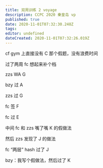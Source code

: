 ```yaml
---
title: 双周训练 2 voyage
description: CCPC 2020 秦皇岛 vp
published: true
date: 2020-11-01T07:32:30.248Z
tags: 
editor: undefined
dateCreated: 2020-11-01T07:32:26.019Z
---
```


cf gym 上直接没有 C 那个假题，没有浪费时间

过了两周 fc 想起来补个档

zzs WA G

bzy 过 A

zzs 过 G

fc 签 F

fc 过 E

中间 fc 和 zzs 嘴了嘴 K 的假做法

然后 zzs 发现了 J 的做法

fc “两层” hash 过了 J

bzy：我写个假做法，然后过了 K